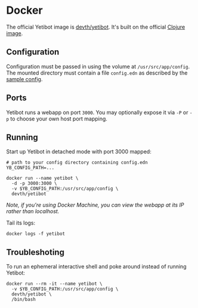 # Docker

The official Yetibot image is
[devth/yetibot](https://hub.docker.com/r/devth/yetibot/). It's built on the
official [Clojure image](https://hub.docker.com/_/clojure/).

## Configuration

Configuration must be passed in using the volume at `/usr/src/app/config`. The
mounted directory must contain a file `config.edn` as described by the [sample
config](https://github.com/devth/yetibot/blob/master/config/config-sample.edn).

## Ports

Yetibot runs a webapp on port `3000`. You may optionally expose it via `-P` or
`-p` to choose your own host port mapping.

## Running

Start up Yetibot in detached mode with port 3000 mapped:

```
# path to your config directory containing config.edn
YB_CONFIG_PATH=...

docker run --name yetibot \
  -d -p 3000:3000 \
  -v $YB_CONFIG_PATH:/usr/src/app/config \
  devth/yetibot
```

<em>Note, if you're using Docker Machine, you can view the webapp at its IP
rather than localhost.</em>

Tail its logs:

```
docker logs -f yetibot
```

## Troubleshoting

To run an ephemeral interactive shell and poke around instead of running Yetibot:

```
docker run --rm -it --name yetibot \
  -v $YB_CONFIG_PATH:/usr/src/app/config \
  devth/yetibot \
  /bin/bash
```

